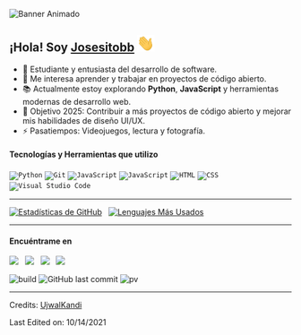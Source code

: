 <!-- Personaliza este archivo README para tu perfil de GitHub -->

![Banner Animado](https://mir-s3-cdn-cf.behance.net/project_modules/max_1200/4ff07986208593.5d9a654e92f36.gif)

<h2 align="left">¡Hola! Soy <a href="https://github.com/Josesitobb" target="_blank" rel="noopener noreferrer">Josesitobb</a> <img src="https://raw.githubusercontent.com/ABSphreak/ABSphreak/master/gifs/Hi.gif" height="30" /></h2>

- 🌟 Estudiante y entusiasta del desarrollo de software.
- 🚀 Me interesa aprender y trabajar en proyectos de código abierto.
- 📚 Actualmente estoy explorando **Python**, **JavaScript** y herramientas modernas de desarrollo web.
- 🎯 Objetivo 2025: Contribuir a más proyectos de código abierto y mejorar mis habilidades de diseño UI/UX.
- ⚡ Pasatiempos: Videojuegos, lectura y fotografía.

#### Tecnologías y Herramientas que utilizo
<p>
  <code><img height="25" src="https://raw.githubusercontent.com/UjwalKandi/UjwalKandi/changes-to-readme/svg/python-5.svg" alt="Python"></code>
  <code><img height="25" src="https://raw.githubusercontent.com/UjwalKandi/UjwalKandi/changes-to-readme/svg/git-icon.svg" alt="Git"></code>
  <code><img height="25" src="https://raw.githubusercontent.com/UjwalKandi/UjwalKandi/changes-to-readme/svg/javascript.svg" alt="JavaScript"></code>
  <code><img height="25" src="https://raw.githubusercontent.com/UjwalKandi/UjwalKandi/changes-to-readme/svg/php.svg" alt="JavaScript"></code>
  <code><img height="25" src="https://raw.githubusercontent.com/UjwalKandi/UjwalKandi/changes-to-readme/svg/html-5.svg" alt="HTML"></code>
  <code><img height="25" src="https://raw.githubusercontent.com/UjwalKandi/UjwalKandi/changes-to-readme/svg/css-3.svg" alt="CSS"></code>
  <code><img height="25" src="https://raw.githubusercontent.com/UjwalKandi/UjwalKandi/changes-to-readme/svg/visual-studio-code-1.svg" alt="Visual Studio Code"></code>
</p>

---

[![Estadísticas de GitHub](https://github-readme-stats.vercel.app/api?username=Josesitobb&count_private=true&show_icons=true&theme=radical)](https://github.com/Josesitobb?tab=repositories)&nbsp;&nbsp;
[![Lenguajes Más Usados](https://github-readme-stats.vercel.app/api/top-langs/?username=Josesitobb&layout=compact&langs_count=6&theme=radical)](https://github.com/Josesitobb)

---

#### Encuéntrame en
<p align='left'>
   <a href="https://www.linkedin.com/in/jose-antonio-guerra-diaz-72816630a" target="_blank"><img height="25" src="https://raw.githubusercontent.com/UjwalKandi/UjwalKandi/changes-to-readme/svg/linkedin%20rect.svg"></a>&nbsp;&nbsp;
   <a href="https://twitter.com/Josesitobb" target="_blank"><img height="25" src="https://raw.githubusercontent.com/UjwalKandi/UjwalKandi/changes-to-readme/svg/twitter%20rect.svg"></a>&nbsp;&nbsp;
   <a href="https://instagram.com/Josesitobb" target="_blank"><img height="25" src="https://raw.githubusercontent.com/UjwalKandi/UjwalKandi/changes-to-readme/svg/insta%20rect.svg"></a>&nbsp;&nbsp;
   <a href="https://github.com/Josesitobb" target="_blank"><img height="25" src="https://raw.githubusercontent.com/UjwalKandi/UjwalKandi/changes-to-readme/svg/github%20rect.svg"></a>&nbsp;&nbsp;
</p>


![build](https://github.com/UjwalKandi/UjwalKandi/blob/changes-to-readme/svg/badge.svg)
![GitHub last commit](https://github.com/UjwalKandi/UjwalKandi/blob/master/svg/last%20commit.svg)
![pv](https://pageview.vercel.app/?github_user=UjwalKandi)


-----
Credits: [UjwalKandi](https://github.com/UjwalKandi)

Last Edited on: 10/14/2021
